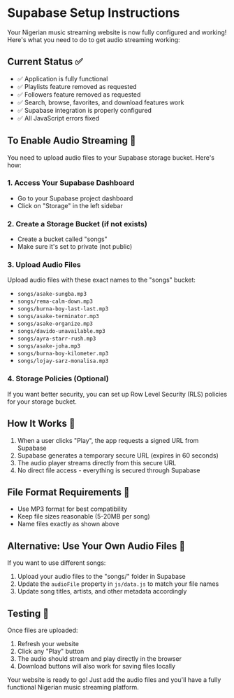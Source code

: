 # Supabase Setup Instructions

Your Nigerian music streaming website is now fully configured and working! Here's what you need to do to get audio streaming working:

## Current Status ✅
- ✅ Application is fully functional
- ✅ Playlists feature removed as requested
- ✅ Followers feature removed as requested  
- ✅ Search, browse, favorites, and download features work
- ✅ Supabase integration is properly configured
- ✅ All JavaScript errors fixed

## To Enable Audio Streaming 🎵

You need to upload audio files to your Supabase storage bucket. Here's how:

### 1. Access Your Supabase Dashboard
- Go to your Supabase project dashboard
- Click on "Storage" in the left sidebar

### 2. Create a Storage Bucket (if not exists)
- Create a bucket called "songs" 
- Make sure it's set to private (not public)

### 3. Upload Audio Files
Upload audio files with these exact names to the "songs" bucket:
- `songs/asake-sungba.mp3`
- `songs/rema-calm-down.mp3`
- `songs/burna-boy-last-last.mp3`
- `songs/asake-terminator.mp3`
- `songs/asake-organize.mp3`
- `songs/davido-unavailable.mp3`
- `songs/ayra-starr-rush.mp3`
- `songs/asake-joha.mp3`
- `songs/burna-boy-kilometer.mp3`
- `songs/lojay-sarz-monalisa.mp3`

### 4. Storage Policies (Optional)
If you want better security, you can set up Row Level Security (RLS) policies for your storage bucket.

## How It Works 🔧

1. When a user clicks "Play", the app requests a signed URL from Supabase
2. Supabase generates a temporary secure URL (expires in 60 seconds)
3. The audio player streams directly from this secure URL
4. No direct file access - everything is secured through Supabase

## File Format Requirements 📁
- Use MP3 format for best compatibility
- Keep file sizes reasonable (5-20MB per song)
- Name files exactly as shown above

## Alternative: Use Your Own Audio Files 🎼
If you want to use different songs:
1. Upload your audio files to the "songs/" folder in Supabase
2. Update the `audioFile` property in `js/data.js` to match your file names
3. Update song titles, artists, and other metadata accordingly

## Testing 🧪
Once files are uploaded:
1. Refresh your website
2. Click any "Play" button
3. The audio should stream and play directly in the browser
4. Download buttons will also work for saving files locally

Your website is ready to go! Just add the audio files and you'll have a fully functional Nigerian music streaming platform.